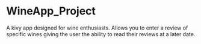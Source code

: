 # WineApp_Project
A kivy app designed for wine enthusiasts.  Allows you to enter a review of specific wines giving the user the ability to read their reviews at a later date.
